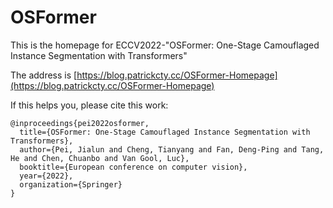 # OSFormer
This is the homepage for ECCV2022-"OSFormer: One-Stage Camouflaged Instance Segmentation with Transformers"

The address is [https://blog.patrickcty.cc/OSFormer-Homepage](https://blog.patrickcty.cc/OSFormer-Homepage)

If this helps you, please cite this work:

```
@inproceedings{pei2022osformer,
  title={OSFormer: One-Stage Camouflaged Instance Segmentation with Transformers},
  author={Pei, Jialun and Cheng, Tianyang and Fan, Deng-Ping and Tang, He and Chen, Chuanbo and Van Gool, Luc},
  booktitle={European conference on computer vision},
  year={2022},
  organization={Springer}
}
```
